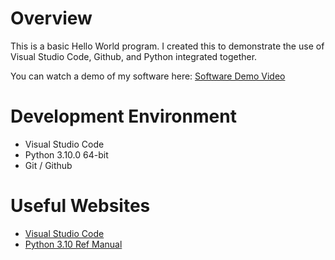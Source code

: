# Overview

This is a basic Hello World program. I created this to demonstrate the use of Visual Studio Code, Github, and Python integrated together.

You can watch a demo of my software here: [Software Demo Video](http://youtube.link.goes.here)

# Development Environment

* Visual Studio Code
* Python 3.10.0 64-bit
* Git / Github

# Useful Websites

* [Visual Studio Code](https://code.visualstudio.com/docs/editor/versioncontrol)
* [Python 3.10 Ref Manual](https://docs.python.org/3.10/)